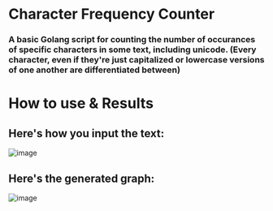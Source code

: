 # Character Frequency Counter
### A basic Golang script for counting the number of occurances of specific characters in some text, including unicode. (Every character, even if they're just capitalized or lowercase versions of one another are differentiated between)

# How to use & Results
## Here's how you input the text:
![image](https://github.com/user-attachments/assets/6b81bbb6-62f8-4eae-93c5-789c457fe1b5)
## Here's the generated graph:
![image](https://github.com/user-attachments/assets/79e13d6c-4bfe-4bc6-9db8-1598ced83ae0)

